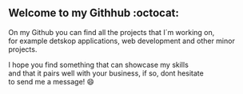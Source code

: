  ##  Welcome to my Githhub :octocat:
 
 On my Github you can find all the projects that I´m working on,  
 for example detskop applications, web development and other minor projects.
 
 I hope you find something that can showcase my skills  
 and that it pairs well with your business, if so, dont hesitate  
 to send me a message! :smile:

<!---
Fredrikmoller1324/Fredrikmoller1324 is a ✨ special ✨ repository because its `README.md` (this file) appears on your GitHub profile.
You can click the Preview link to take a look at your changes.

github markdown
#font
--->
